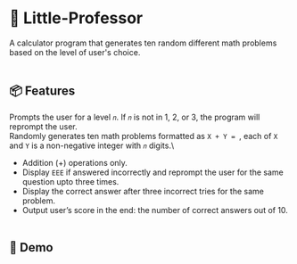 # 🧮 Little-Professor
A calculator program that generates ten random different math problems based on the level of user's choice.
<br><br>

## 📦 Features
Prompts the user for a level `𝑛`. If `𝑛` is not in 1, 2, or 3, the program will reprompt the user.\
Randomly generates ten math problems formatted as `X + Y = `, each of `X` and `Y` is a non-negative integer with `𝑛` digits.\
- Addition (+) operations only.
- Display `EEE` if answered incorrectly and reprompt the user for the same question upto three times.
- Display the correct answer after three incorrect tries for the same problem.
- Output user’s score in the end: the number of correct answers out of 10.
<br><br>

## 🔬 Demo

